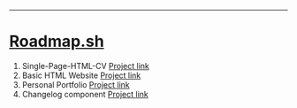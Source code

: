  ---
# [Roadmap.sh](https://roadmap.sh/)

1. Single-Page-HTML-CV [Project link](https://roadmap.sh/projects/single-page-cv)
2. Basic HTML Website [Project link](https://roadmap.sh/projects/basic-html-website)
3. Personal Portfolio [Project link](https://roadmap.sh/projects/portfolio-website)
3. Changelog component [Project link](https://roadmap.sh/projects/chengelog-component)